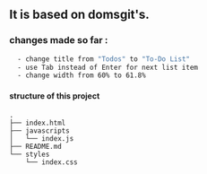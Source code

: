 ##  It is based on domsgit's.

### changes made so far :

```sh
  - change title from "Todos" to "To-Do List"
  - use Tab instead of Enter for next list item
  - change width from 60% to 61.8%
```

#### structure of this project
```
.
├── index.html
├── javascripts
│   └── index.js
├── README.md
└── styles
    └── index.css
```

